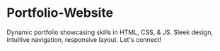 # Portfolio-Website
Dynamic portfolio showcasing skills in HTML, CSS, & JS. Sleek design, intuitive navigation, responsive layout. Let's connect!


